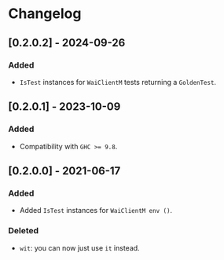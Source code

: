 # Changelog

## [0.2.0.2] - 2024-09-26

### Added

* `IsTest` instances for `WaiClientM` tests returning a `GoldenTest`.

## [0.2.0.1] - 2023-10-09

### Added

* Compatibility with `GHC >= 9.8`.

## [0.2.0.0] - 2021-06-17

### Added

* Added `IsTest` instances for `WaiClientM env ()`.

### Deleted

* `wit`: you can now just use `it` instead.
